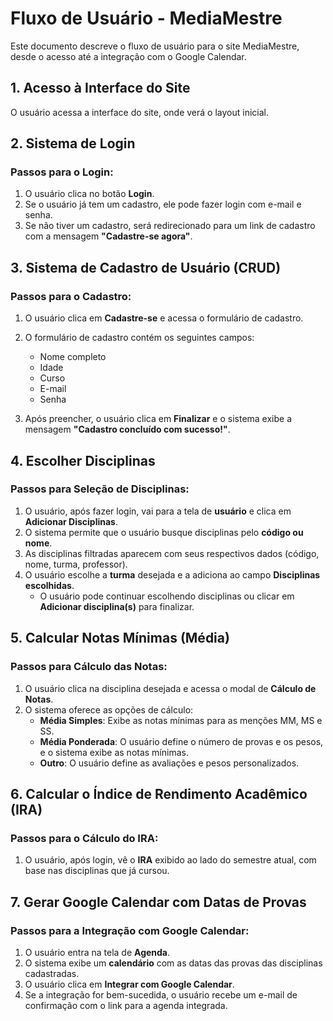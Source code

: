 # Fluxo de Usuário - MediaMestre

Este documento descreve o fluxo de usuário para o site MediaMestre, desde o acesso até a integração com o Google Calendar.

## 1. Acesso à Interface do Site

O usuário acessa a interface do site, onde verá o layout inicial.

## 2. Sistema de Login

### Passos para o Login:

1. O usuário clica no botão **Login**.
2. Se o usuário já tem um cadastro, ele pode fazer login com e-mail e senha.
3. Se não tiver um cadastro, será redirecionado para um link de cadastro com a mensagem **"Cadastre-se agora"**.

## 3. Sistema de Cadastro de Usuário (CRUD)

### Passos para o Cadastro:

1. O usuário clica em **Cadastre-se** e acessa o formulário de cadastro.
2. O formulário de cadastro contém os seguintes campos:

   - Nome completo
   - Idade
   - Curso
   - E-mail
   - Senha

3. Após preencher, o usuário clica em **Finalizar** e o sistema exibe a mensagem **"Cadastro concluído com sucesso!"**.

## 4. Escolher Disciplinas

### Passos para Seleção de Disciplinas:

1. O usuário, após fazer login, vai para a tela de **usuário** e clica em **Adicionar Disciplinas**.
2. O sistema permite que o usuário busque disciplinas pelo **código ou nome**.
3. As disciplinas filtradas aparecem com seus respectivos dados (código, nome, turma, professor).
4. O usuário escolhe a **turma** desejada e a adiciona ao campo **Disciplinas escolhidas**.
   - O usuário pode continuar escolhendo disciplinas ou clicar em **Adicionar disciplina(s)** para finalizar.

## 5. Calcular Notas Mínimas (Média)

### Passos para Cálculo das Notas:

1. O usuário clica na disciplina desejada e acessa o modal de **Cálculo de Notas**.
2. O sistema oferece as opções de cálculo:
   - **Média Simples**: Exibe as notas mínimas para as menções MM, MS e SS.
   - **Média Ponderada**: O usuário define o número de provas e os pesos, e o sistema exibe as notas mínimas.
   - **Outro**: O usuário define as avaliações e pesos personalizados.

## 6. Calcular o Índice de Rendimento Acadêmico (IRA)

### Passos para o Cálculo do IRA:

1. O usuário, após login, vê o **IRA** exibido ao lado do semestre atual, com base nas disciplinas que já cursou.

## 7. Gerar Google Calendar com Datas de Provas

### Passos para a Integração com Google Calendar:

1. O usuário entra na tela de **Agenda**.
2. O sistema exibe um **calendário** com as datas das provas das disciplinas cadastradas.
3. O usuário clica em **Integrar com Google Calendar**.
4. Se a integração for bem-sucedida, o usuário recebe um e-mail de confirmação com o link para a agenda integrada.
